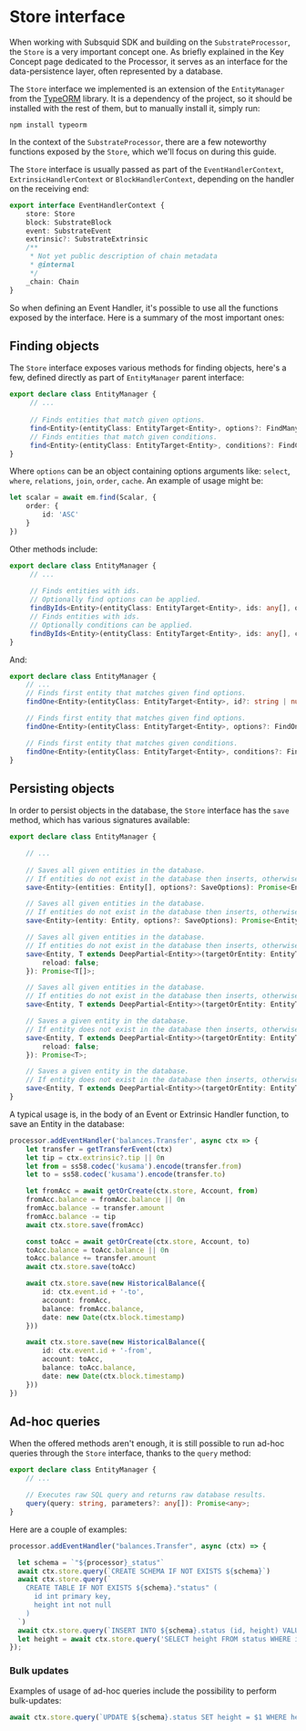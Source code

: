 # Store interface

When working with Subsquid SDK and building on the `SubstrateProcessor`, the `Store` is a very important concept one. As briefly explained in the Key Concept page dedicated to the Processor, it serves as an interface for the data-persistence layer, often represented by a database.

The `Store` interface we implemented is an extension of the `EntityManager` from the [TypeORM](https://typeorm.io/#/) library. It is a dependency of the project, so it should be installed with the rest of them, but to manually install it, simply run:

```
npm install typeorm
```

In the context of the `SubstrateProcessor`, there are a few noteworthy functions exposed by the `Store`, which we'll focus on during this guide.

The `Store` interface is usually passed as part of the `EventHandlerContext`, `ExtrinsicHandlerContext` or `BlockHandlerContext`, depending on the handler on the receiving end:

```typescript
export interface EventHandlerContext {
    store: Store
    block: SubstrateBlock
    event: SubstrateEvent
    extrinsic?: SubstrateExtrinsic
    /**
     * Not yet public description of chain metadata
     * @internal
     */
    _chain: Chain
}
```

So when defining an Event Handler, it's possible to use all the functions exposed by the interface. Here is a summary of the most important ones:

## Finding objects

The `Store` interface exposes various methods for finding objects, here's a few, defined directly as part of `EntityManager` parent interface:

```typescript
export declare class EntityManager {
     // ...
     
     // Finds entities that match given options.
     find<Entity>(entityClass: EntityTarget<Entity>, options?: FindManyOptions<Entity>): Promise<Entity[]>;
     // Finds entities that match given conditions.
     find<Entity>(entityClass: EntityTarget<Entity>, conditions?: FindConditions<Entity>): Promise<Entity[]>;
}

```

Where `options` can be an object containing options arguments like: `select`, `where`, `relations`, `join`, `order`, `cache`. An example of usage might be:

```typescript
let scalar = await em.find(Scalar, {
    order: {
        id: 'ASC'
    }
})

```

Other methods include:

```typescript
export declare class EntityManager {
     // ...
     
     // Finds entities with ids.
     // Optionally find options can be applied.
     findByIds<Entity>(entityClass: EntityTarget<Entity>, ids: any[], options?: FindManyOptions<Entity>): Promise<Entity[]>;
     // Finds entities with ids.
     // Optionally conditions can be applied.
     findByIds<Entity>(entityClass: EntityTarget<Entity>, ids: any[], conditions?: FindConditions<Entity>): Promise<Entity[]>;
}

```

And:

```typescript
export declare class EntityManager {
    // ...
    // Finds first entity that matches given find options.
    findOne<Entity>(entityClass: EntityTarget<Entity>, id?: string | number | Date | ObjectID, options?: FindOneOptions<Entity>): Promise<Entity | undefined>;

    // Finds first entity that matches given find options.
    findOne<Entity>(entityClass: EntityTarget<Entity>, options?: FindOneOptions<Entity>): Promise<Entity | undefined>;

    // Finds first entity that matches given conditions.
    findOne<Entity>(entityClass: EntityTarget<Entity>, conditions?: FindConditions<Entity>, options?: FindOneOptions<Entity>): Promise<Entity | undefined>;
}

```

## Persisting objects

In order to persist objects in the database, the `Store` interface has the `save` method, which has various signatures available:

```typescript
export declare class EntityManager {

    // ...
    
    // Saves all given entities in the database.
    // If entities do not exist in the database then inserts, otherwise updates.
    save<Entity>(entities: Entity[], options?: SaveOptions): Promise<Entity[]>;

    // Saves all given entities in the database.
    // If entities do not exist in the database then inserts, otherwise updates.
    save<Entity>(entity: Entity, options?: SaveOptions): Promise<Entity>;

    // Saves all given entities in the database.
    // If entities do not exist in the database then inserts, otherwise updates.
    save<Entity, T extends DeepPartial<Entity>>(targetOrEntity: EntityTarget<Entity>, entities: T[], options: SaveOptions & {
        reload: false;
    }): Promise<T[]>;

    // Saves all given entities in the database.
    // If entities do not exist in the database then inserts, otherwise updates.
    save<Entity, T extends DeepPartial<Entity>>(targetOrEntity: EntityTarget<Entity>, entities: T[], options?: SaveOptions): Promise<(T & Entity)[]>;

    // Saves a given entity in the database.
    // If entity does not exist in the database then inserts, otherwise updates.
    save<Entity, T extends DeepPartial<Entity>>(targetOrEntity: EntityTarget<Entity>, entity: T, options: SaveOptions & {
        reload: false;
    }): Promise<T>;

    // Saves a given entity in the database.
    // If entity does not exist in the database then inserts, otherwise updates.
    save<Entity, T extends DeepPartial<Entity>>(targetOrEntity: EntityTarget<Entity>, entity: T, options?: SaveOptions): Promise<T & Entity>;    
}
```

A typical usage is, in the body of an Event or Extrinsic Handler function, to save an Entity in the database:

```typescript
processor.addEventHandler('balances.Transfer', async ctx => {
    let transfer = getTransferEvent(ctx)
    let tip = ctx.extrinsic?.tip || 0n
    let from = ss58.codec('kusama').encode(transfer.from)
    let to = ss58.codec('kusama').encode(transfer.to)

    let fromAcc = await getOrCreate(ctx.store, Account, from)
    fromAcc.balance = fromAcc.balance || 0n
    fromAcc.balance -= transfer.amount
    fromAcc.balance -= tip
    await ctx.store.save(fromAcc)

    const toAcc = await getOrCreate(ctx.store, Account, to)
    toAcc.balance = toAcc.balance || 0n
    toAcc.balance += transfer.amount
    await ctx.store.save(toAcc)

    await ctx.store.save(new HistoricalBalance({
        id: ctx.event.id + '-to',
        account: fromAcc,
        balance: fromAcc.balance,
        date: new Date(ctx.block.timestamp)
    }))

    await ctx.store.save(new HistoricalBalance({
        id: ctx.event.id + '-from',
        account: toAcc,
        balance: toAcc.balance,
        date: new Date(ctx.block.timestamp)
    }))
})
```

## Ad-hoc queries

When the offered methods aren't enough, it is still possible to run ad-hoc queries through the `Store` interface, thanks to the `query` method:

```typescript
export declare class EntityManager {
    // ...

    // Executes raw SQL query and returns raw database results.
    query(query: string, parameters?: any[]): Promise<any>;
}

```

Here are a couple of examples:

```typescript
processor.addEventHandler("balances.Transfer", async (ctx) => {

  let schema = `"${processor}_status"`
  await ctx.store.query(`CREATE SCHEMA IF NOT EXISTS ${schema}`)
  await ctx.store.query(`
    CREATE TABLE IF NOT EXISTS ${schema}."status" (
      id int primary key,
      height int not null
    )
  `)
  await ctx.store.query(`INSERT INTO ${schema}.status (id, height) VALUES (0, -1)`)
  let height = await ctx.store.query('SELECT height FROM status WHERE id = 0');
});
```

### Bulk updates

Examples of usage of ad-hoc queries include the possibility to perform bulk-updates:

```typescript
await ctx.store.query(`UPDATE ${schema}.status SET height = $1 WHERE height < $1`, [blockNumber]
```
